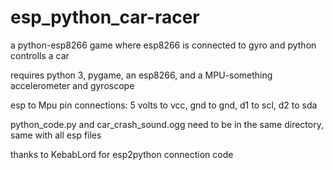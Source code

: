 # esp_python_car-racer

a python-esp8266 game where esp8266 is connected to gyro and python controlls a car

requires python 3, pygame, an esp8266, and a MPU-something accelerometer and gyroscope

esp to Mpu pin connections:
5 volts to vcc, 
gnd to gnd, 
d1 to scl, 
d2 to sda

python_code.py and car_crash_sound.ogg need to be in the same directory, same with all esp files

thanks to KebabLord for esp2python connection code
